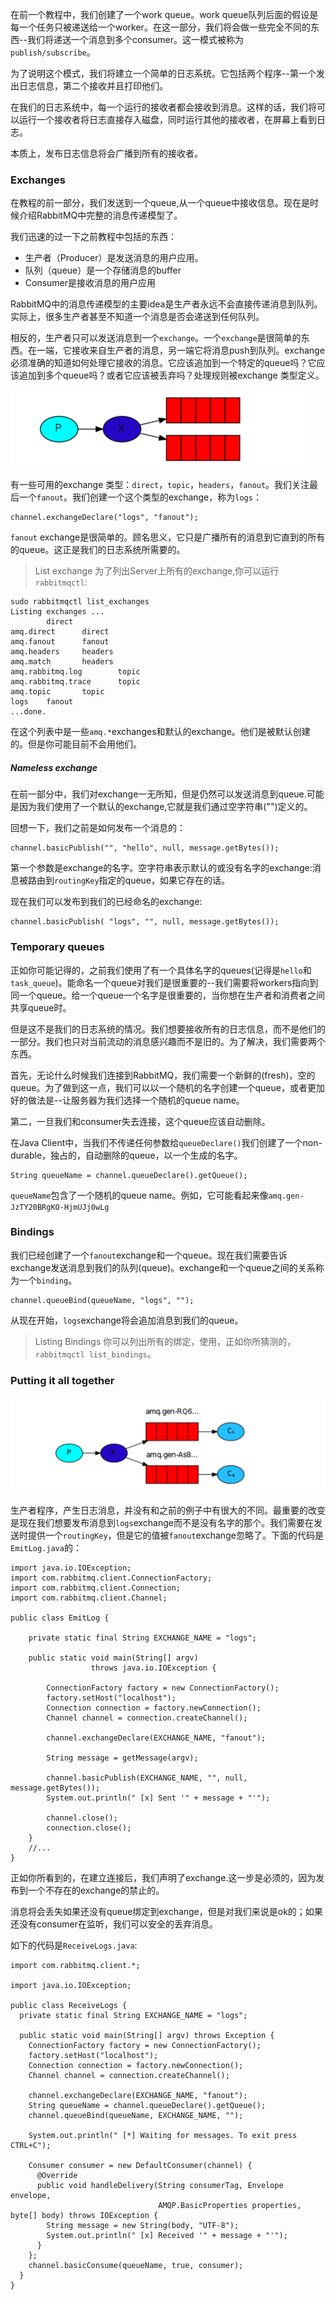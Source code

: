 在前一个教程中，我们创建了一个work queue。work queue队列后面的假设是每一个任务只被递送给一个worker。在这一部分，我们将会做一些完全不同的东西--我们将递送一个消息到多个consumer。这一模式被称为`publish/subscribe`。

为了说明这个模式，我们将建立一个简单的日志系统。它包括两个程序--第一个发出日志信息，第二个接收并且打印他们。

在我们的日志系统中，每一个运行的接收者都会接收到消息。这样的话，我们将可以运行一个接收者将日志直接存入磁盘，同时运行其他的接收者，在屏幕上看到日志。

本质上，发布日志信息将会广播到所有的接收者。

### Exchanges
在教程的前一部分，我们发送到一个queue,从一个queue中接收信息。现在是时候介绍RabbitMQ中完整的消息传递模型了。

我们迅速的过一下之前教程中包括的东西：

+ 生产者（Producer）是发送消息的用户应用。
+ 队列（queue）是一个存储消息的buffer
+ Consumer是接收消息的用户应用

RabbitMQ中的消息传递模型的主要idea是生产者永远不会直接传递消息到队列。实际上，很多生产者甚至不知道一个消息是否会递送到任何队列。

相反的，生产者只可以发送消息到一个`exchange`。一个`exchange`是很简单的东西。在一端，它接收来自生产者的消息，另一端它将消息push到队列。exchange必须准确的知道如何处理它接收的消息。它应该追加到一个特定的queue吗？它应该追加到多个queue吗？或者它应该被丢弃吗？处理规则被exchange 类型定义。

![](./include/3-exchange.png)

有一些可用的exchange 类型：`direct`，`topic`，`headers`，`fanout`。我们关注最后一个`fanout`。我们创建一个这个类型的exchange，称为`logs`：

````
channel.exchangeDeclare("logs", "fanout");
````

`fanout` exchange是很简单的。顾名思义，它只是广播所有的消息到它直到的所有的queue。这正是我们的日志系统所需要的。

> List exchange
> 为了列出Server上所有的exchange,你可以运行`rabbitmqctl`:
>
````
sudo rabbitmqctl list_exchanges
Listing exchanges ...
        direct
amq.direct      direct
amq.fanout      fanout
amq.headers     headers
amq.match       headers
amq.rabbitmq.log        topic
amq.rabbitmq.trace      topic
amq.topic       topic
logs    fanout
...done.
````

在这个列表中是一些`amq.*`exchanges和默认的exchange。他们是被默认创建的。但是你可能目前不会用他们。

##### Nameless exchange
在前一部分中，我们对exchange一无所知，但是仍然可以发送消息到queue.可能是因为我们使用了一个默认的exchange,它就是我们通过空字符串("")定义的。

回想一下，我们之前是如何发布一个消息的：

````
channel.basicPublish("", "hello", null, message.getBytes());
````

第一个参数是exchange的名字。空字符串表示默认的或没有名字的exchange:消息被路由到`routingKey`指定的queue，如果它存在的话。

现在我们可以发布到我们的已经命名的exchange:

````
channel.basicPublish( "logs", "", null, message.getBytes());
````

### Temporary queues
正如你可能记得的，之前我们使用了有一个具体名字的queues(记得是`hello`和`task_queue`)。能命名一个queue对我们是很重要的--我们需要将workers指向到同一个queue。给一个queue一个名字是很重要的，当你想在生产者和消费者之间共享queue时。

但是这不是我们的日志系统的情况。我们想要接收所有的日志信息，而不是他们的一部分。我们也只对当前流动的消息感兴趣而不是旧的。为了解决，我们需要两个东西。

首先，无论什么时候我们连接到RabbitMQ，我们需要一个新鲜的(fresh)，空的queue。为了做到这一点，我们可以以一个随机的名字创建一个queue，或者更加好的做法是--让服务器为我们选择一个随机的queue name。

第二，一旦我们和consumer失去连接，这个queue应该自动删除。

在Java Client中，当我们不传递任何参数给`queueDeclare()`我们创建了一个non-durable，独占的，自动删除的queue，以一个生成的名字。

````
String queueName = channel.queueDeclare().getQueue();
````

`queueName`包含了一个随机的queue name。例如，它可能看起来像`amq.gen-JzTY20BRgKO-HjmUJj0wLg`

### Bindings
我们已经创建了一个`fanout`exchange和一个queue。现在我们需要告诉exchange发送消息到我们的队列(queue)。exchange和一个queue之间的关系称为一个`binding`。

````
channel.queueBind(queueName, "logs", "");
````

从现在开始，`logs`exchange将会追加消息到我们的queue。

> Listing Bindings
> 你可以列出所有的绑定，使用，正如你所猜测的，`rabbitmqctl list_bindings`。

### Putting it all together
![](./include/3-binding.png)

生产者程序，产生日志消息，并没有和之前的例子中有很大的不同。最重要的改变是现在我们想要发布消息到`logs`exchange而不是没有名字的那个。我们需要在发送时提供一个`routingKey`，但是它的值被`fanout`exchange忽略了。下面的代码是`EmitLog.java`的：

````
import java.io.IOException;
import com.rabbitmq.client.ConnectionFactory;
import com.rabbitmq.client.Connection;
import com.rabbitmq.client.Channel;

public class EmitLog {

    private static final String EXCHANGE_NAME = "logs";

    public static void main(String[] argv)
                  throws java.io.IOException {

        ConnectionFactory factory = new ConnectionFactory();
        factory.setHost("localhost");
        Connection connection = factory.newConnection();
        Channel channel = connection.createChannel();

        channel.exchangeDeclare(EXCHANGE_NAME, "fanout");

        String message = getMessage(argv);

        channel.basicPublish(EXCHANGE_NAME, "", null, message.getBytes());
        System.out.println(" [x] Sent '" + message + "'");

        channel.close();
        connection.close();
    }
    //...
}
````

正如你所看到的，在建立连接后，我们声明了exchange.这一步是必须的，因为发布到一个不存在的exchange的禁止的。

消息将会丢失如果还没有queue绑定到exchange，但是对我们来说是ok的；如果还没有consumer在监听，我们可以安全的丢弃消息。

如下的代码是`ReceiveLogs.java`:

````
import com.rabbitmq.client.*;

import java.io.IOException;

public class ReceiveLogs {
  private static final String EXCHANGE_NAME = "logs";

  public static void main(String[] argv) throws Exception {
    ConnectionFactory factory = new ConnectionFactory();
    factory.setHost("localhost");
    Connection connection = factory.newConnection();
    Channel channel = connection.createChannel();

    channel.exchangeDeclare(EXCHANGE_NAME, "fanout");
    String queueName = channel.queueDeclare().getQueue();
    channel.queueBind(queueName, EXCHANGE_NAME, "");

    System.out.println(" [*] Waiting for messages. To exit press CTRL+C");

    Consumer consumer = new DefaultConsumer(channel) {
      @Override
      public void handleDelivery(String consumerTag, Envelope envelope,
                                 AMQP.BasicProperties properties, byte[] body) throws IOException {
        String message = new String(body, "UTF-8");
        System.out.println(" [x] Received '" + message + "'");
      }
    };
    channel.basicConsume(queueName, true, consumer);
  }
}
````
